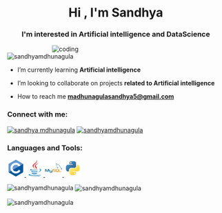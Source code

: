 
<h1 align="center">Hi  , I'm Sandhya</h1>
<h3 align="center">I'm interested in Artificial intelligence and DataScience</h3>
<img align="right" alt="coding" width="400" src="https://repository-images.githubusercontent.com/468905916/90ca25d9-022e-4a73-97df-fcf49082363a">
<p align="left"> <img src="https://komarev.com/ghpvc/?username=sandhyamdhunagula&label=Profile%20views&color=0e75b6&style=flat" alt="sandhyamdhunagula" /> </p>

-  I’m currently learning **Artificial intelligence**

-  I’m looking to collaborate on projects **related to Artificial intelligence**

-  How to reach me **madhunagulasandhya5@gmail.com**

<h3 align="left">Connect with me:</h3>
<p align="left">
<a href="https://linkedin.com/in/sandhya mdhunagula" target="blank"><img align="center" src="https://raw.githubusercontent.com/rahuldkjain/github-profile-readme-generator/master/src/images/icons/Social/linked-in-alt.svg" alt="sandhya mdhunagula" height="30" width="40" /></a>
<a href="https://www.hackerrank.com/sandhyamdhunagula" target="blank"><img align="center" src="https://raw.githubusercontent.com/rahuldkjain/github-profile-readme-generator/master/src/images/icons/Social/hackerrank.svg" alt="sandhyamdhunagula" height="30" width="40" /></a>
</p>

<h3 align="left">Languages and Tools:</h3>
<p align="left"> <a href="https://www.cprogramming.com/" target="_blank" rel="noreferrer"> <img src="https://raw.githubusercontent.com/devicons/devicon/master/icons/c/c-original.svg" alt="c" width="40" height="40"/> </a> <a href="https://www.java.com" target="_blank" rel="noreferrer"> <img src="https://raw.githubusercontent.com/devicons/devicon/master/icons/java/java-original.svg" alt="java" width="40" height="40"/> </a> <a href="https://www.mysql.com/" target="_blank" rel="noreferrer"> <img src="https://raw.githubusercontent.com/devicons/devicon/master/icons/mysql/mysql-original-wordmark.svg" alt="mysql" width="40" height="40"/> </a> <a href="https://www.python.org" target="_blank" rel="noreferrer"> <img src="https://raw.githubusercontent.com/devicons/devicon/master/icons/python/python-original.svg" alt="python" width="40" height="40"/> </a> </p>

<p><img align="left" src="https://github-readme-stats.vercel.app/api/top-langs?username=sandhyamadhunagula&show_icons=true&locale=en&layout=compact" alt="sandhyamdhunagula" /></p>

<p>&nbsp;<img align="center" src="https://github-readme-stats.vercel.app/api?username=sandhyamadhunagula&show_icons=true&locale=en" alt="sandhyamdhunagula" /></p>

<p><img align="center" src="https://github-readme-streak-stats.herokuapp.com/?user=sandhyamadhunagula&" alt="sandhyamdhunagula" /></p>
